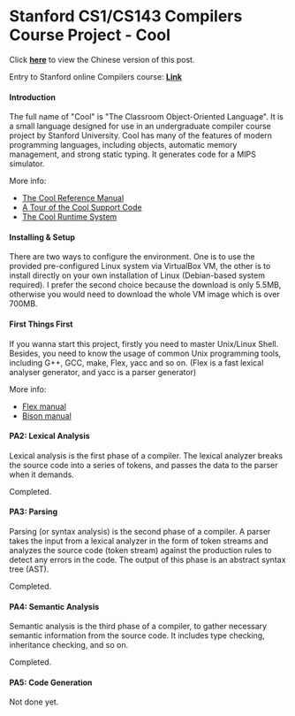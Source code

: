 # Stanford CS1/CS143 Compilers Course Project - Cool

Click **[here](https://masterliu.net/archives/768)** to view the Chinese version of this post.

Entry to Stanford online Compilers course: **[Link](https://lagunita.stanford.edu/courses/Engineering/Compilers/Fall2014/info)**

#### Introduction

The full name of "Cool" is "The Classroom Object-Oriented Language". It is a small language designed for use in an undergraduate compiler course project by Stanford University. Cool has many of the features of modern programming languages, including objects, automatic memory management, and strong static typing. It generates code for a MIPS simulator.

More info:

* [The Cool Reference Manual](http://web.stanford.edu/class/cs143/materials/cool-manual.pdf)
* [A Tour of the Cool Support Code](http://web.stanford.edu/class/cs143/materials/cool-tour.pdf)
* [The Cool Runtime System](http://web.stanford.edu/class/cs143/materials/cool-runtime.pdf)

#### Installing & Setup

There are two ways to configure the environment. One is to use the provided pre-configured Linux 
system via VirtualBox VM, the other is to install directly on your own installation of Linux (Debian-based system required). I prefer the second choice because the download is only 5.5MB, otherwise you would need to download the whole VM image which is over 700MB.

#### First Things First

If you wanna start this project, firstly you need to master Unix/Linux Shell. Besides, you need to know the usage of common Unix programming tools, including G++, GCC, make, Flex, yacc and so on. (Flex is a fast lexical analyser generator, and yacc is a parser generator)

More info: 

* [Flex manual](http://westes.github.io/flex/manual/)
* [Bison manual](http://www.gnu.org/software/bison/manual/html_node/index.html)

#### PA2: Lexical Analysis

Lexical analysis is the first phase of a compiler. The lexical analyzer breaks the source code into a series of tokens, and passes the data to the parser when it demands.

Completed.

#### PA3: Parsing

Parsing (or syntax analysis) is the second phase of a compiler. A parser takes the input from a lexical analyzer in the form of token streams and analyzes the source code (token stream) against the production rules to detect any errors in the code. The output of this phase is an abstract syntax tree (AST).

Completed.

#### PA4: Semantic Analysis

Semantic analysis is the third phase of a compiler, to gather necessary semantic information from the source code. It includes type checking, inheritance checking, and so on.

Completed.

#### PA5: Code Generation

Not done yet.
